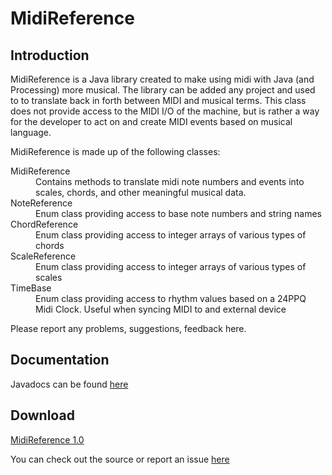 # MidiReference

## Introduction

MidiReference is a Java library created to make using midi with Java (and Processing) more musical. The library can be added any project and used to to translate back in forth between MIDI and musical terms. This class does not provide access to the MIDI I/O of the machine, but is rather a way for the developer to act on and create MIDI events based on musical language.

MidiReference is made up of the following classes:

<dl class="dl-horizontal">
    <dt>MidiReference</dt>
    <dd>Contains methods to translate midi note numbers and events into scales, chords, and other meaningful musical data.</dd>
    <dt>NoteReference</dt>
    <dd>Enum class providing access to base note numbers and string names</dd>
    <dt>ChordReference</dt>
    <dd>Enum class providing access to integer arrays of various types of chords</dd>
    <dt>ScaleReference</dt>
    <dd>Enum class providing access to integer arrays of various types of scales</dd>
    <dt>TimeBase</dt>
    <dd>Enum class providing access to rhythm values based on a 24PPQ Midi Clock. Useful when syncing MIDI to and external device</dd>
</dl>

Please report any problems, suggestions, feedback here.

## Documentation

Javadocs can be found <a href="http://www.grantmuller.com/MidiReference/doc/index.html">here</a>

## Download

<a href="http://www.grantmuller.com/MidiReference/MidiReference1.0.jar">MidiReference 1.0</a>

You can check out the source or report an issue <a href="https://github.com/gmuller/jmidireference">here</a>
